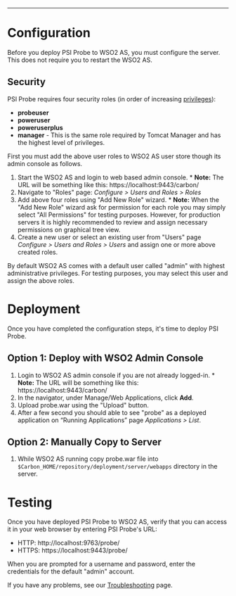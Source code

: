 

---


# Configuration #

Before you deploy PSI Probe to WSO2 AS, you must configure the server. This does not require you to restart the WSO2 AS.

## Security ##

PSI Probe requires four security roles (in order of increasing [privileges](Features#Features_by_Role.md)):

  * **probeuser**
  * **poweruser**
  * **poweruserplus**
  * **manager** - This is the same role required by Tomcat Manager and has the highest level of privileges.

First you must add the above user roles to WSO2 AS user store though its admin console as follows.

  1. Start the WSO2 AS and login to web based admin console.
    * **Note:** The URL will be something like this: https://localhost:9443/carbon/
  1. Navigate to "Roles" page: _Configure > Users and Roles > Roles_
  1. Add above four roles using "Add New Role" wizard.
    * **Note:** When the "Add New Role" wizard ask for permission for each role you may simply select "All Permissions" for testing purposes. However, for production servers it is highly recommended to review and assign necessary permissions on graphical tree view.
  1. Create a new user or select an existing user from "Users" page _Configure > Users and Roles > Users_ and assign one or more above created roles.

By default WSO2 AS comes with a default user called "admin" with highest administrative privileges.  For testing purposes, you may select this user and assign the above roles.

# Deployment #

Once you have completed the configuration steps, it's time to deploy PSI Probe.

## Option 1: Deploy with WSO2 Admin Console ##

  1. Login to WSO2 AS admin console if you are not already logged-in.
    * **Note:** The URL will be something like this: https://localhost:9443/carbon/
  1. In the navigator, under Manage/Web Applications, click **Add**.
  1. Upload probe.war using the "Upload" button.
  1. After a few second you should able to see "probe" as a deployed application on “Running Applications” page _Applications > List_.

## Option 2: Manually Copy to Server ##

  1. While WSO2 AS running copy probe.war file into `$Carbon_HOME/repository/deployment/server/webapps` directory in the server.

# Testing #

Once you have deployed PSI Probe to WSO2 AS, verify that you can access it in your web browser by entering PSI Probe's URL:

  * HTTP: http://localhost:9763/probe/
  * HTTPS: https://localhost:9443/probe/

When you are prompted for a username and password, enter the credentials for the default "admin" account.

If you have any problems, see our [Troubleshooting](Troubleshooting.md) page.